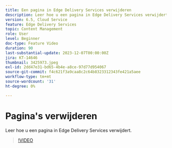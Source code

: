 ```yaml
---
title: Een pagina in Edge Delivery Services verwijderen
description: Leer hoe u een pagina in Edge Delivery Services verwijdert.
version: 6.5, Cloud Service
feature: Edge Delivery Services
topic: Content Management
role: User
level: Beginner
doc-type: Feature Video
duration: 90
last-substantial-update: 2023-12-07T00:00:00Z
jira: KT-14646
thumbnail: 3425973.jpeg
exl-id: 2dd47e31-bd65-4b4e-a8ce-97d77d954067
source-git-commit: f4c621f3a9caa8c2c64b8323312343fe421a5aee
workflow-type: tm+mt
source-wordcount: '31'
ht-degree: 0%

---
```


# Pagina&#39;s verwijderen

Leer hoe u een pagina in Edge Delivery Services verwijdert.

>[!VIDEO](https://video.tv.adobe.com/v/3425973/?learn=on)
